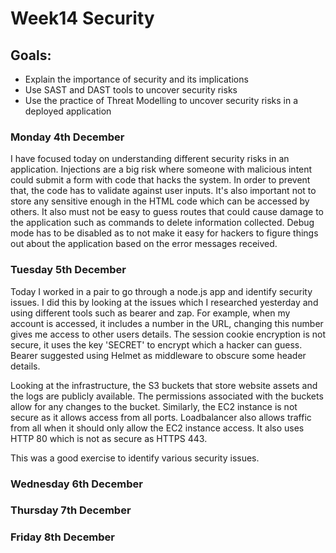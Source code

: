 <h1>Week14 Security </h1>

<h2>Goals:</h2>

- Explain the importance of security and its implications
- Use SAST and DAST tools to uncover security risks
- Use the practice of Threat Modelling to uncover security risks in a deployed application

<h3>Monday 4th December</h3>

I have focused today on understanding different security risks in an application. Injections are a big risk where someone with malicious intent could submit a form with code that hacks the system. In order to prevent that, the code has to validate against user inputs. It's also important not to store any sensitive enough in the HTML code which can be accessed by others. It also must not be easy to guess routes that could cause damage to the application such as commands to delete information collected. Debug mode has to be disabled as to not make it easy for hackers to figure things out about the application based on the error messages received. 

<h3>Tuesday 5th December</h3>

Today I worked in a pair to go through a node.js app and identify security issues. I did this by looking at the issues which I researched yesterday and using different tools such as bearer and zap. For example, when my account is accessed, it includes a number in the URL, changing this number gives me access to other users details. The session cookie encryption is not secure, it uses the key 'SECRET' to encrypt which a hacker can guess. Bearer suggested using Helmet as middleware to obscure some header details. 

Looking at the infrastructure, the S3 buckets that store website assets and the logs are publicly available. The permissions associated with the buckets allow for any changes to the bucket. Similarly, the EC2 instance is not secure as it allows access from all ports. Loadbalancer also allows traffic from all when it should only allow the EC2 instance access. It also uses HTTP 80 which is not as secure as HTTPS 443.

This was a good exercise to identify various security issues.

<h3>Wednesday 6th December</h3>


<h3>Thursday 7th December</h3>

<h3>Friday 8th December</h3>


